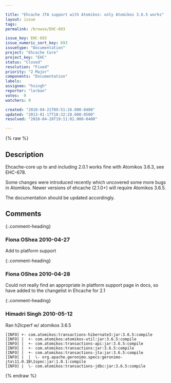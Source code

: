 ```yaml
---

title: "Ehcache JTA support with Atomikos: only Atomikos 3.6.5 works"
layout: issue
tags: 
permalink: /browse/EHC-693

issue_key: EHC-693
issue_numeric_sort_key: 693
issuetype: "Documentation"
project: "Ehcache Core"
project_key: "EHC"
status: "Closed"
resolution: "Fixed"
priority: "2 Major"
components: "Documentation"
labels: 
assignee: "hsingh"
reporter: "lorban"
votes:  0
watchers: 0

created: "2010-04-21T09:51:26.000-0400"
updated: "2013-01-17T18:32:28.000-0500"
resolved: "2010-04-28T19:11:02.000-0400"

---
```




{% raw %}



## Description

<div markdown="1" class="description">

Ehcache-core up to and including 2.0.1 works fine with Atomikos 3.6.3, see EHC-678.

Some changes were introduced recently which uncovered some more bugs in Atomikos. Newer versions of ehcache (2.1.0+) will require Atomikos 3.6.5.

The documentation should be updated accordingly.

</div>

## Comments


{:.comment-heading}
### **Fiona OShea** <span class="date">2010-04-27</span>

<div markdown="1" class="comment">

Add to platform support

</div>


{:.comment-heading}
### **Fiona OShea** <span class="date">2010-04-28</span>

<div markdown="1" class="comment">

Could not really find an appropriate in  platform support page in docs, so have added to the changelist in Ehcache for 2.1

</div>


{:.comment-heading}
### **Himadri Singh** <span class="date">2010-05-12</span>

<div markdown="1" class="comment">

Ran h2lcperf w/ atomikos 3.6.5


```
[INFO] +- com.atomikos:transactions-hibernate3:jar:3.6.5:compile
[INFO] |  +- com.atomikos:atomikos-util:jar:3.6.5:compile
[INFO] |  +- com.atomikos:transactions-api:jar:3.6.5:compile
[INFO] |  +- com.atomikos:transactions:jar:3.6.5:compile
[INFO] |  +- com.atomikos:transactions-jta:jar:3.6.5:compile
[INFO] |  |  \- org.apache.geronimo.specs:geronimo-jta\11.0.1B\1spec:jar:1.0.1:compile
[INFO] |  \- com.atomikos:transactions-jdbc:jar:3.6.5:compile
```


</div>



{% endraw %}

